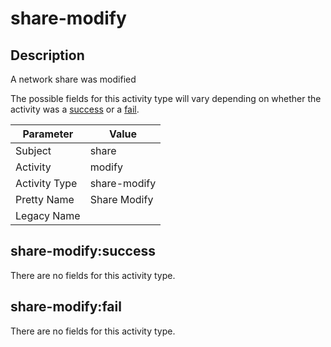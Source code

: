 share-modify
============

Description
-----------
A network share was modified

The possible fields for this activity type will vary depending on whether the activity was a [success](#share-modifysuccess) or a [fail](#share-modifyfail).

| Parameter     | Value        |
| ------------- | ------------ |
| Subject       | share        |
| Activity      | modify       |
| Activity Type | share-modify |
| Pretty Name   | Share Modify |
| Legacy Name   |              |

share-modify:success
--------------------

There are no fields for this activity type.


share-modify:fail
-----------------

There are no fields for this activity type.
